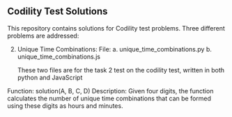 ## Codility Test Solutions

This repository contains solutions for Codility test problems. 
Three different problems are addressed:

2. Unique Time Combinations:
 File: 
    a. unique_time_combinations.py
    b. unique_time_combinations.js
    
     These two files are for the task 2 test on the codility test, written in both python and JavaScript

 Function: solution(A, B, C, D)
 Description: Given four digits, the function calculates the number of unique time combinations that can be formed using these digits as hours and minutes.